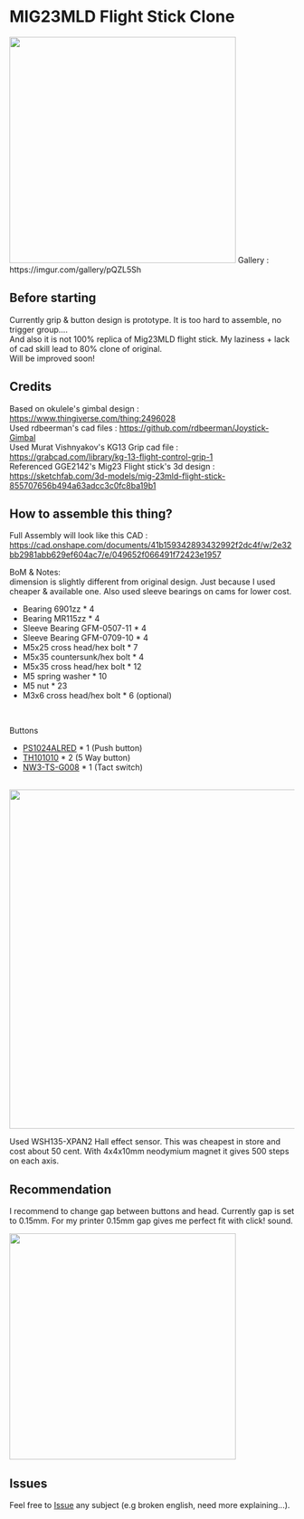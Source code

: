 # MIG23MLD Flight Stick Clone
<img src="https://github.com/tiktrimo/MIG23MLD-Joystick-Gimbal/blob/main/images/20210720_0145.png?raw=true" width="400">
Gallery : https://imgur.com/gallery/pQZL5Sh

## Before starting
Currently grip & button design is prototype. It is too hard to assemble, no trigger group.... <br>
And also it is not 100% replica of Mig23MLD flight stick. My laziness + lack of cad skill lead to 80% clone of original.<br>
Will be improved soon!

## Credits
Based on okulele's gimbal design : https://www.thingiverse.com/thing:2496028 <br>
Used rdbeerman's cad files : https://github.com/rdbeerman/Joystick-Gimbal <br>
Used Murat Vishnyakov's KG13 Grip cad file : https://grabcad.com/library/kg-13-flight-control-grip-1 <br>
Referenced GGE2142's Mig23 Flight stick's 3d design : https://sketchfab.com/3d-models/mig-23mld-flight-stick-855707656b494a63adcc3c0fc8ba19b1 <br>

## How to assemble this thing?
Full Assembly will look like this
CAD : https://cad.onshape.com/documents/41b159342893432992f2dc4f/w/2e32bb2981abb629ef604ac7/e/049652f066491f72423e1957


BoM & Notes:<br>
dimension is slightly different from original design. Just because I used cheaper & available one. 
Also used sleeve bearings on cams for lower cost.

- Bearing 6901zz * 4
- Bearing MR115zz * 4
- Sleeve Bearing GFM-0507-11 * 4
- Sleeve Bearing GFM-0709-10 * 4
- M5x25 cross head/hex bolt * 7
- M5x35 countersunk/hex bolt * 4
- M5x35 cross head/hex bolt * 12
- M5 spring washer * 10
- M5 nut * 23
- M3x6 cross head/hex bolt * 6 (optional) 
<br>

Buttons
- [PS1024ALRED](https://github.com/tiktrimo/MIG23MLD-Joystick-Gimbal/blob/main/images/20210718_0329.png) * 1 (Push button)
- [TH101010](https://github.com/tiktrimo/MIG23MLD-Joystick-Gimbal/blob/main/images/Image%20001.png) * 2 (5 Way button)
- [NW3-TS-G008](https://github.com/tiktrimo/MIG23MLD-Joystick-Gimbal/blob/main/images/Image%20002.png) * 1 (Tact switch)
<br>
<img src="https://github.com/tiktrimo/MIG23MLD-Joystick-Gimbal/blob/main/images/DSCF7199.JPG?raw=true" width="600">

Used WSH135-XPAN2 Hall effect sensor. This was cheapest in store and cost about 50 cent. With 4x4x10mm neodymium magnet it gives 500 steps on each axis.


## Recommendation
I recommend to change gap between buttons and head. Currently gap is set to 0.15mm. For my printer 0.15mm gap gives me perfect fit with click! sound. 

<img src="https://github.com/tiktrimo/MIG23MLD-Joystick-Gimbal/blob/main/images/20210718_0323.png?raw=true" width="400">


## Issues
Feel free to [Issue](https://github.com/tiktrimo/MIG23MLD-Joystick-Gimbal/issues) any subject (e.g broken english, need more explaining...).
